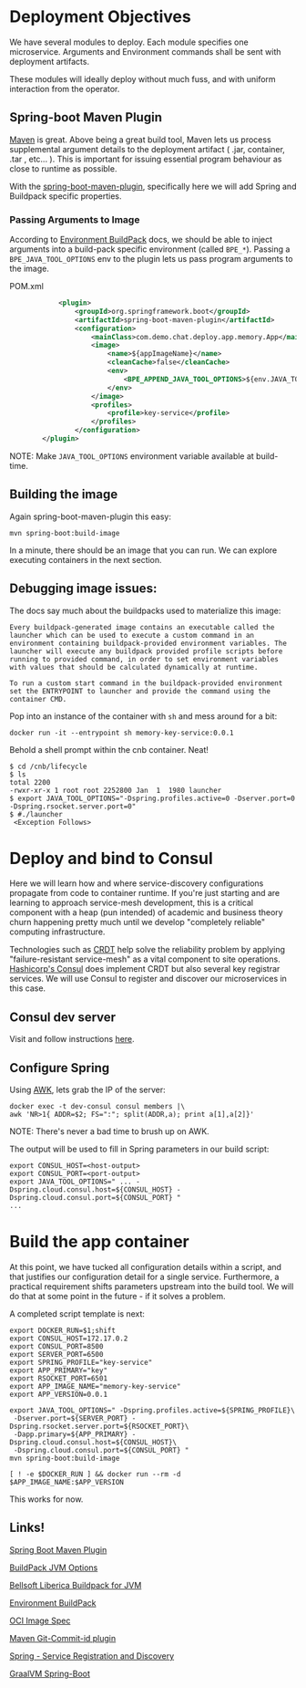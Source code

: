 # Deployment Objectives

We have several modules to deploy. Each module specifies one microservice.
Arguments and Environment commands shall be sent with deployment artifacts.

These modules will ideally deploy without much fuss, and with uniform interaction from the operator.

## Spring-boot Maven Plugin

[Maven](https://maven.apache.org) is great. Above being a great build tool, Maven lets us process supplemental argument details 
to the deployment artifact ( .jar, container, .tar , etc... ). This is important for issuing essential
program behaviour as close to runtime as possible.

With the [spring-boot-maven-plugin](https://docs.spring.io/spring-boot/docs/current/maven-plugin/reference/html/), specifically here we will add Spring and Buildpack specific properties.


### Passing Arguments to Image 

According to [Environment BuildPack](https://github.com/paketo-buildpacks/environment-variables) docs,
we should be able to inject arguments into a build-pack specific environment (called `BPE_*`).
Passing a `BPE_JAVA_TOOL_OPTIONS` env to the plugin lets us pass program arguments to the image. 
 
POM.xml
```xml
            <plugin>
                <groupId>org.springframework.boot</groupId>
                <artifactId>spring-boot-maven-plugin</artifactId>
                <configuration>
                    <mainClass>com.demo.chat.deploy.app.memory.App</mainClass>
                    <image>
                        <name>${appImageName}</name>
                        <cleanCache>false</cleanCache>
                        <env>
                            <BPE_APPEND_JAVA_TOOL_OPTIONS>${env.JAVA_TOOL_OPTIONS}</BPE_APPEND_JAVA_TOOL_OPTIONS>
                        </env>
                    </image>
                    <profiles>
                        <profile>key-service</profile>
                    </profiles>
                </configuration>
        </plugin>
```

NOTE: Make `JAVA_TOOL_OPTIONS` environment variable available at build-time.

## Building the image

Again spring-boot-maven-plugin this easy:

```shell script
mvn spring-boot:build-image
```

In a minute, there should be an image that you can run. We can explore executing containers in the next 
section.

## Debugging image issues:

The docs say much about the buildpacks used to materialize this image:

``Every buildpack-generated image contains an executable called the launcher which can be used to execute a custom command in an environment containing buildpack-provided environment variables. The launcher will execute any buildpack provided profile scripts before running to provided command, in order to set environment variables with values that should be calculated dynamically at runtime.``

``To run a custom start command in the buildpack-provided environment set the ENTRYPOINT to launcher and provide the command using the container CMD.``

Pop into an instance of the container with `sh` and mess around for a bit:

```shell script
docker run -it --entrypoint sh memory-key-service:0.0.1
```

Behold a shell prompt within the cnb container. Neat!

```shell script
$ cd /cnb/lifecycle
$ ls
total 2200
-rwxr-xr-x 1 root root 2252800 Jan  1  1980 launcher
$ export JAVA_TOOL_OPTIONS="-Dspring.profiles.active=0 -Dserver.port=0 -Dspring.rsocket.server.port=0"
$ #./launcher
 <Exception Follows> 
``` 

# Deploy and bind to Consul

Here we will learn how and where service-discovery configurations propagate from code to container runtime.
If you're just starting and are learning to approach service-mesh development, this is a critical component
with a heap (pun intended) of academic and business theory churn happening pretty much until we develop 
"completely reliable" computing infrastructure.
 
Technologies such as [CRDT](https://www.infoq.com/presentations/crdt-production/) help solve the reliability problem by applying "failure-resistant service-mesh"
as a vital component to site operations. [Hashicorp's Consul](https://www.consul.io) does implement CRDT but also several key
registrar services. We will use Consul to register and discover our microservices in this case. 

## Consul dev server 

Visit and follow instructions [here](https://hub.docker.com/_/consul).

## Configure Spring

Using [AWK](https://www.unix.com/shell-programming-and-scripting/258882-exclude-first-line-when-awk.html), lets grab the IP of the server:

```shell script
docker exec -t dev-consul consul members |\
awk 'NR>1{ ADDR=$2; FS=":"; split(ADDR,a); print a[1],a[2]}'
```

NOTE: There's never a bad time to brush up on AWK.

The output will be used to fill in Spring parameters in our build script: 

```shell script
export CONSUL_HOST=<host-output>
export CONSUL_PORT=<port-output>
export JAVA_TOOL_OPTIONS=" ... -Dspring.cloud.consul.host=${CONSUL_HOST} -Dspring.cloud.consul.port=${CONSUL_PORT} "
...
```

# Build the app container

At this point, we have tucked all configuration details within a script, and that justifies 
our configuration detail for a single service. Furthermore, a practical requirement shifts parameters 
upstream into the build tool. We will do that at some point in the future - if it solves a problem.

A completed script template is next:

```shell script
export DOCKER_RUN=$1;shift
export CONSUL_HOST=172.17.0.2
export CONSUL_PORT=8500
export SERVER_PORT=6500
export SPRING_PROFILE="key-service"
export APP_PRIMARY="key"
export RSOCKET_PORT=6501
export APP_IMAGE_NAME="memory-key-service"
export APP_VERSION=0.0.1

export JAVA_TOOL_OPTIONS=" -Dspring.profiles.active=${SPRING_PROFILE}\
 -Dserver.port=${SERVER_PORT} -Dspring.rsocket.server.port=${RSOCKET_PORT}\
 -Dapp.primary=${APP_PRIMARY} -Dspring.cloud.consul.host=${CONSUL_HOST}\
 -Dspring.cloud.consul.port=${CONSUL_PORT} "
mvn spring-boot:build-image

[ ! -e $DOCKER_RUN ] && docker run --rm -d $APP_IMAGE_NAME:$APP_VERSION
```

This works for now.

## Links! 

[Spring Boot Maven Plugin](https://docs.spring.io/spring-boot/docs/current/maven-plugin/reference/html/)

[BuildPack JVM Options](https://paketo.io/docs/buildpacks/language-family-buildpacks/java/#runtime-jvm-configuration)

[Bellsoft Liberica Buildpack for JVM](https://github.com/paketo-buildpacks/bellsoft-liberica)

[Environment BuildPack](https://github.com/paketo-buildpacks/environment-variables)

[OCI Image Spec](https://github.com/opencontainers/image-spec/blob/master/config.md)

[Maven Git-Commit-id plugin](https://github.com/git-commit-id/git-commit-id-maven-plugin)

[Spring - Service Registration and Discovery](https://spring.io/guides/gs/service-registration-and-discovery/)

[GraalVM Spring-Boot](https://github.com/spring-projects-experimental/spring-graalvm-native)